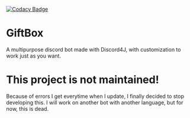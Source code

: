 [![Codacy Badge](https://app.codacy.com/project/badge/Grade/fefbc7adced34648814482f361f48290)](https://www.codacy.com/gh/GiftShower/GiftBox/dashboard?utm_source=github.com&amp;utm_medium=referral&amp;utm_content=GiftShower/GiftBox&amp;utm_campaign=Badge_Grade)
# GiftBox

A multipurpose discord bot made with Discord4J, with
customization to work just as you want.

# This project is not maintained!

Because of errors I get everytime when I update, I finally decided to stop developing this.
I will work on another bot with another language, but for now, this is dead.


